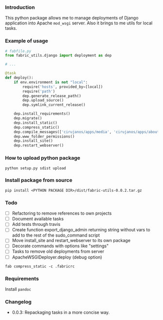 ### Introduction

This python package allows me to manage deployments of Django application into
Apache `mod_wsgi` server. Also it brings to me utils for local tasks.

### Example of usage

```python
# fabfile.py
from fabric_utils.django import deployment as dep

# ...

@task
def deploy():
    if env.environment is not "local":
        require('hosts', provided_by=[local])
        require('path')
        dep.generate_release_path()
        dep.upload_source()
        dep.symlink_current_release()

    dep.install_requirements()
    dep.migrate()
    dep.install_static()
    dep.compress_static()
    dep.compile_messages(['cirujanos/apps/media', 'cirujanos/apps/about'])
    dep.www_folder_permissions()
    dep.install_site()
    dep.restart_webserver()
```


### How to upload python package

```shell
python setup.py sdist upload
```

### Install package from source

```shell
pip install <PYTHON PACKAGE DIR>/dist/fabric-utils-0.0.2.tar.gz
```

### Todo

- [ ] Refactoring to remove references to own projects
- [ ] Document available tasks
- [ ] Add tests through travis
- [ ] Create function export_django_admin returning string without vars to add
to the rest of the sudo_command script
- [ ] Move install_site and restart_webserver to its own package
- [ ] Decorate commands with options like "settings"
- [ ] Tasks to remove old deployments from server
- [ ] ApacheWSGIDeployer.deploy (debug option)

```shell
fab compress_static -c .fabricrc
```

### Requirements

Install `pandoc` 

### Changelog

- 0.0.3: Repackaging tasks in a more concise way.
